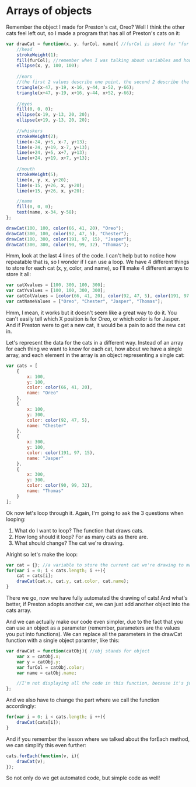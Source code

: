 # Arrays of objects
Remember the object I made for Preston's cat, Oreo? Well I think the other cats feel left out, so I made a program that has all of Preston's cats on it:
```js
var drawCat = function(x, y, furCol, name){ //furCol is short for "fur color"
    //head
    strokeWeight(1);
    fill(furCol); //remember when I was talking about variables and how you can store colors in variables with the color function?
    ellipse(x, y, 100, 100);
    
    //ears
    //the first 2 values describe one point, the second 2 describe the second point, and the third 2 describe the third point
    triangle(x-47, y-19, x-16, y-44, x-52, y-66);
    triangle(x+47, y-19, x+16, y-44, x+52, y-66);
    
    //eyes
    fill(0, 0, 0);
    ellipse(x-19, y-13, 20, 20);
    ellipse(x+19, y-13, 20, 20);
    
    //whiskers
    strokeWeight(2);
    line(x-24, y+5, x-7, y+13);
    line(x-24, y+19, x-7, y+13);
    line(x+24, y+5, x+7, y+13);
    line(x+24, y+19, x+7, y+13);
    
    //mouth
    strokeWeight(5);
    line(x, y, x, y+20);
    line(x-15, y+26, x, y+20);
    line(x+15, y+26, x, y+20);

    //name
    fill(0, 0, 0);
    text(name, x-34, y-58);
};

drawCat(100, 100, color(66, 41, 20), "Oreo");
drawCat(300, 100, color(92, 47, 5), "Chester");
drawCat(100, 300, color(191, 97, 15), "Jasper");
drawCat(300, 300, color(90, 99, 32), "Thomas");
```
Hmm, look at the last 4 lines of the code. I can't help but to notice how repeatable that is, so I wonder if I can use a loop. We have 4 different things to store for each cat (x, y, color, and name), so I'll make 4 different arrays to store it all:
```js
var catXvalues = [100, 300, 100, 300];
var catYvalues = [100, 100, 300, 300];
var catColValues = [color(66, 41, 20), color(92, 47, 5), color(191, 97, 15), color(90, 99, 32)];
var catNameValues = ["Oreo", "Chester", "Jasper", "Thomas"];
```
Hmm, I mean, it works but it doesn't seem like a great way to do it. You can't easily tell which X position is for Oreo, or which color is for Jasper. And if Preston were to get a new cat, it would be a pain to add the new cat in.

Let's represent the data for the cats in a different way. Instead of an array for each thing we want to know for each cat, how about we have a single array, and each element in the array is an object representing a single cat:
```js
var cats = [
    {
        x: 100,
        y: 100,
        color: color(66, 41, 20),
        name: "Oreo"
    },
    {
        x: 100,
        y: 300,
        color: color(92, 47, 5),
        name: "Chester"
    },
    {
        x: 300,
        y: 100,
        color: color(191, 97, 15),
        name: "Jasper"
    },
    {
        x: 300,
        y: 300,
        color: color(90, 99, 32),
        name: "Thomas"
    }
];
```
Ok now let's loop through it. Again, I'm going to ask the 3 questions when looping:
1. What do I want to loop? The function that draws cats.
2. How long should it loop? For as many cats as there are.
3. What should change? The cat we're drawing.

Alright so let's make the loop:
```js
var cat = {}; //a variable to store the current cat we're drawing to make things easier to read
for(var i = 0; i < cats.length; i ++){
    cat = cats[i];
    drawCat(cat.x, cat.y, cat.color, cat.name);
}
```
There we go, now we have fully automated the drawing of cats! And what's better, if Preston adopts another cat, we can just add another object into the cats array.

And we can actually make our code even simpler, due to the fact that you can use an object as a parameter (remember, parameters are the values you put into functions). We can replace all the parameters in the drawCat function with a single object paramter, like this:
```js
var drawCat = function(catObj){ //obj stands for object
    var x = catObj.x;
    var y = catObj.y;
    var furCol = catObj.color;
    var name = catObj.name;

    //I'm not displaying all the code in this function, because it's just too much
};
```
And we also have to change the part where we call the function accordingly:
```js
for(var i = 0; i < cats.length; i ++){
    drawCat(cats[i]);
}
```
And if you remember the lesson where we talked about the forEach method, we can simplify this even further:
```js
cats.forEach(function(v, i){
    drawCat(v);
});
```
So not only do we get automated code, but simple code as well!
